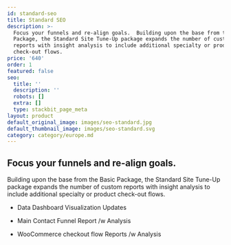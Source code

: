 ```yaml
---
id: standard-seo
title: Standard SEO
description: >-
  Focus your funnels and re-align goals.  Building upon the base from the Basic
  Package, the Standard Site Tune-Up package expands the number of custom
  reports with insight analysis to include additional specialty or product
  check-out flows.
price: '640'
order: 1
featured: false
seo:
  title: ''
  description: ''
  robots: []
  extra: []
  type: stackbit_page_meta
layout: product
default_original_image: images/seo-standard.jpg
default_thumbnail_image: images/seo-standard.svg
category: category/europe.md
---
```

## **Focus your funnels and re-align goals.**

Building upon the base from the Basic Package, the Standard Site Tune-Up package expands the number of custom reports with insight analysis to include additional specialty or product check-out flows.

*   Data Dashboard Visualization Updates

*   Main Contact Funnel Report /w Analysis

*   WooCommerce checkout flow Reports /w Analysis
